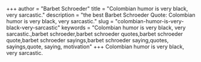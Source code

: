 +++
author = "Barbet Schroeder"
title = "Colombian humor is very black, very sarcastic."
description = "the best Barbet Schroeder Quote: Colombian humor is very black, very sarcastic."
slug = "colombian-humor-is-very-black-very-sarcastic"
keywords = "Colombian humor is very black, very sarcastic.,barbet schroeder,barbet schroeder quotes,barbet schroeder quote,barbet schroeder sayings,barbet schroeder saying,quotes, sayings,quote, saying, motivation"
+++
Colombian humor is very black, very sarcastic.
